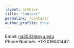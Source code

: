 ```yaml
---
layout: archive
title: "Contact"
permalink: /contact/
author_profile: true
---
```

Email: na3533@nyu.edu <br>
Phone Number: +1-2019041442 <br>

